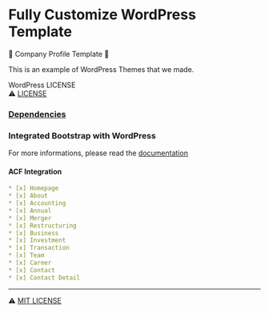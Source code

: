 
# Fully Customize WordPress Template

:office: Company Profile Template :office:

This is an example of WordPress Themes that we made.

WordPress LICENSE <br>
:warning: [LICENSE](/license.txt) 

### [Dependencies](/wp-admin/themes/corpus/readme.md)

### Integrated Bootstrap with WordPress

For more informations, please read the [documentation](/wp-content/themes/CorpusID/docs.md)

#### ACF Integration
```yaml
* [x] Homepage
* [x] About
* [x] Accounting
* [x] Annual
* [x] Merger
* [x] Restructuring
* [x] Business
* [x] Investment
* [x] Transaction
* [x] Team
* [x] Career
* [x] Contact
* [x] Contact Detail
```

---

:warning: [MIT LICENSE](/LICENSE)
